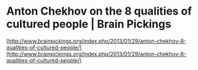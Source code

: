 <!--
id: 42413307236
link: http://tumblr.atmos.org/post/42413307236/anton-chekhov-on-the-8-qualities-of-cultured-people
slug: anton-chekhov-on-the-8-qualities-of-cultured-people
date: Tue Feb 05 2013 21:52:06 GMT-0800 (PST)
publish: 2013-02-05
tags: 
title: Anton Chekhov on the 8 qualities of cultured people | Brain Pickings
-->


Anton Chekhov on the 8 qualities of cultured people | Brain Pickings
====================================================================

[http://www.brainpickings.org/index.php/2013/01/29/anton-chekhov-8-qualities-of-cultured-people/](http://www.brainpickings.org/index.php/2013/01/29/anton-chekhov-8-qualities-of-cultured-people/)

